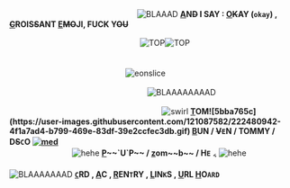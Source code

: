 ㅤㅤㅤㅤㅤㅤㅤ ㅤㅤㅤㅤㅤㅤㅤㅤㅤㅤ
![BLAAAD](https://user-images.githubusercontent.com/121087582/222474701-ab335cbe-dc4f-4fe1-a744-a90f1dbf1763.gif) **[A](https://open.spotify.com/track/0GEmkWcSZgp3ZxZPX0lDJr?si=1b19cf3a0c704a42)N~~D~~ I SAY : [O](https://open.spotify.com/track/0GEmkWcSZgp3ZxZPX0lDJr?si=1b19cf3a0c704a42)~~K~~AY (`okay`) , [~~C~~](https://open.spotify.com/track/0GEmkWcSZgp3ZxZPX0lDJr?si=1b19cf3a0c704a42)ROIS~~S~~ANT [E](https://open.spotify.com/track/0GEmkWcSZgp3ZxZPX0lDJr?si=1b19cf3a0c704a42)~~MO~~JI, FUCK Y~~OU~~**

ㅤㅤㅤㅤㅤㅤㅤㅤㅤㅤㅤㅤㅤㅤㅤㅤㅤㅤ![TOP](https://user-images.githubusercontent.com/121087582/222476528-d49e0644-f215-43ed-8a12-0c4f3a5f2680.png)![TOP](https://user-images.githubusercontent.com/121087582/222476528-d49e0644-f215-43ed-8a12-0c4f3a5f2680.png)
ㅤㅤㅤㅤㅤㅤㅤㅤㅤㅤㅤㅤㅤㅤㅤㅤㅤㅤㅤㅤㅤㅤㅤ

ㅤㅤㅤㅤㅤㅤㅤㅤㅤㅤㅤㅤㅤㅤㅤㅤ![eonslice](https://user-images.githubusercontent.com/121087582/222460947-650ca803-c51a-46e7-9a1b-8ac9f011cf45.png)

ㅤㅤㅤㅤㅤㅤㅤㅤㅤㅤㅤㅤㅤㅤㅤㅤㅤㅤㅤ![BLAAAAAAAAD](https://user-images.githubusercontent.com/121087582/222475691-e80f2a2e-5bb5-4186-887c-7819752dced9.png)


ㅤㅤㅤㅤㅤㅤㅤㅤㅤㅤㅤㅤㅤㅤㅤㅤㅤㅤㅤㅤㅤ![swirl](https://user-images.githubusercontent.com/121087582/222482045-526f1ff4-95fc-4db4-82a8-9c0abc5fd7c5.gif)
**[T](https://pronouny.xyz/u/tom.)OM![5bba765c](https://user-images.githubusercontent.com/121087582/222480942-4f1a7ad4-b799-469e-83df-39e2ccfec3db.gif) [B](https://pronouny.xyz/u/tom.)UN / ~~V~~`E`N / TOMMY / D~~S~~`C`O [![med](https://user-images.githubusercontent.com/121087582/222482520-ab0c2cad-b087-450e-b930-29c7494a2464.gif)](https://pronouny.xyz/u/tom.)** ㅤㅤㅤㅤ
ㅤㅤㅤㅤㅤㅤㅤㅤㅤㅤㅤㅤㅤㅤㅤㅤㅤㅤㅤㅤㅤㅤ
ㅤㅤㅤㅤ ㅤㅤㅤㅤㅤ  ㅤㅤㅤ ㅤ![hehe](https://user-images.githubusercontent.com/121087582/222483673-1ed35d37-59a0-47b2-bdf9-642c6adf7194.gif)
**[P](https://pronouny.xyz/u/tom.)~~`U`P~~ / [z](https://pronouny.xyz/u/tom.)om~~b~~ / H`E`** ៹ ![hehe](https://user-images.githubusercontent.com/121087582/222483673-1ed35d37-59a0-47b2-bdf9-642c6adf7194.gif)ㅤㅤㅤㅤㅤㅤㅤㅤㅤㅤㅤㅤㅤㅤㅤㅤㅤㅤㅤㅤㅤㅤㅤㅤㅤㅤㅤ
ㅤ ㅤ ㅤ ㅤ   ㅤ ㅤㅤ ㅤ ㅤㅤㅤ![BLAAAAAAAD](https://user-images.githubusercontent.com/121087582/222487193-06044e82-59c4-4698-b16c-f73e20a0c368.gif) [**`C`**](https://tom.crd.co)**RD , [A](https://at.tumblr.com/eonslice/cumbersome/k6uky49c73ko)C , [R](https://rentry.co/TOMMYlNNlT)EN`T`RY , [L](https://rentry.co/bfbfour)IN`K`S , [U](https://rentry.co/bunhoards)RL [H](https://listography.com/tomsimons)O`ARD`**
